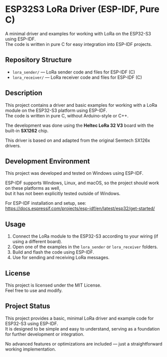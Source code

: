 # ESP32S3 LoRa Driver (ESP-IDF, Pure C)

A minimal driver and examples for working with LoRa on the ESP32-S3 using ESP-IDF.  
The code is written in pure C for easy integration into ESP-IDF projects.

## Repository Structure

- `lora_sender/` — LoRa sender code and files for ESP-IDF (C)  
- `lora_receiver/` — LoRa receiver code and files for ESP-IDF (C)  

## Description

This project contains a driver and basic examples for working with a LoRa module on the ESP32-S3 platform using ESP-IDF.  
The code is written in pure C, without Arduino-style or C++.

The development was done using the **Heltec LoRa 32 V3** board with the built-in **SX1262** chip.

This driver is based on and adapted from the original Semtech SX126x drivers.

## Development Environment

This project was developed and tested on Windows using ESP-IDF.

ESP-IDF supports Windows, Linux, and macOS, so the project should work on these platforms as well,  
but it has not been explicitly tested outside of Windows.

For ESP-IDF installation and setup, see:  
https://docs.espressif.com/projects/esp-idf/en/latest/esp32/get-started/

## Usage

1. Connect the LoRa module to the ESP32-S3 according to your wiring (if using a different board).  
2. Open one of the examples in the `lora_sender` or `lora_receiver` folders.  
3. Build and flash the code using ESP-IDF.  
4. Use for sending and receiving LoRa messages.

## License

This project is licensed under the MIT License.  
Feel free to use and modify.

## Project Status

This project provides a basic, minimal LoRa driver and example code for ESP32-S3 using ESP-IDF.  
It is designed to be simple and easy to understand, serving as a foundation for further development or integration.

No advanced features or optimizations are included — just a straightforward working implementation.

